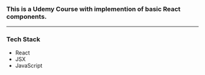 ### This is a Udemy Course with implemention of basic React components.
---
### **Tech Stack**
- React
- JSX
- JavaScript
